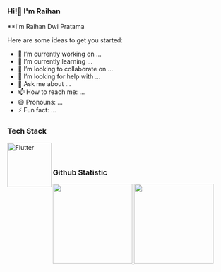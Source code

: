 ### Hi!👋 I'm Raihan 


**I'm Raihan Dwi Pratama

Here are some ideas to get you started:

- 🔭 I’m currently working on ...
- 🌱 I’m currently learning ...
- 👯 I’m looking to collaborate on ...
- 🤔 I’m looking for help with ...
- 💬 Ask me about ...
- 📫 How to reach me: ...
- 😄 Pronouns: ...
- ⚡ Fun fact: ...

### Tech Stack
  <a href="#"><img align="left" alt="Flutter" title="Flutter" width="100px" src="https://storage.googleapis.com/cms-storage-bucket/847ae81f5430402216fd.svg" /></a>
  <br>
  <br>

### Github Statistic
<p align="left">
<a href="https://github.com/RaihanDwiPratama">
  <img height="180em" src="https://github-readme-stats-eight-theta.vercel.app/api?username=RaihanDwiPratama&show_icons=true&theme=algolia&include_all_commits=true&count_private=true"/>
  <img height="180em" src="https://github-readme-stats-eight-theta.vercel.app/api/top-langs/?username=RaihanDwiPratama&layout=compact&langs_count=8&theme=algolia"/>
</a>
</p>

